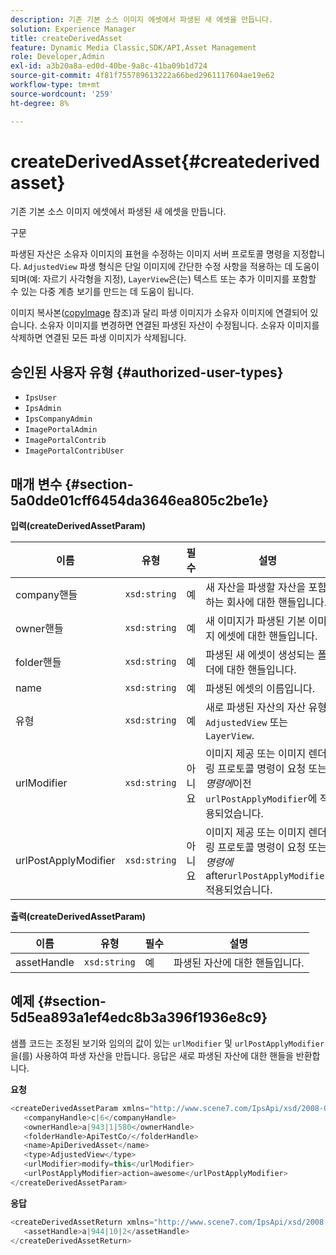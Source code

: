 ```yaml
---
description: 기존 기본 소스 이미지 에셋에서 파생된 새 에셋을 만듭니다.
solution: Experience Manager
title: createDerivedAsset
feature: Dynamic Media Classic,SDK/API,Asset Management
role: Developer,Admin
exl-id: a3b20a8a-ed0d-40be-9a8c-41ba09b1d724
source-git-commit: 4f81f755789613222a66bed2961117604ae19e62
workflow-type: tm+mt
source-wordcount: '259'
ht-degree: 8%

---
```


# createDerivedAsset{#createderivedasset}

기존 기본 소스 이미지 에셋에서 파생된 새 에셋을 만듭니다.

구문

<!--<a id="section_FE43FF204ED644C2AC901AF45982E942"></a>-->

파생된 자산은 소유자 이미지의 표현을 수정하는 이미지 서버 프로토콜 명령을 지정합니다. `AdjustedView` 파생 형식은 단일 이미지에 간단한 수정 사항을 적용하는 데 도움이 되며(예: 자르기 사각형을 지정), `LayerView`은(는) 텍스트 또는 추가 이미지를 포함할 수 있는 다중 계층 보기를 만드는 데 도움이 됩니다.

이미지 복사본([copyImage](../../../operations/c-operations-intro/c-methods/r-copy-image.md#reference-0785131e690b4ad08be69172023f35d0) 참조)과 달리 파생 이미지가 소유자 이미지에 연결되어 있습니다. 소유자 이미지를 변경하면 연결된 파생된 자산이 수정됩니다. 소유자 이미지를 삭제하면 연결된 모든 파생 이미지가 삭제됩니다.

## 승인된 사용자 유형 {#authorized-user-types}

* `IpsUser`
* `IpsAdmin`
* `IpsCompanyAdmin`
* `ImagePortalAdmin`
* `ImagePortalContrib`
* `ImagePortalContribUser`

## 매개 변수 {#section-5a0dde01cff6454da3646ea805c2be1e}

**입력(createDerivedAssetParam)**

| 이름 | 유형 | 필수 | 설명 |
|---|---|---|---|
| company핸들 | `xsd:string` | 예 | 새 자산을 파생할 자산을 포함하는 회사에 대한 핸들입니다. |
| owner핸들 | `xsd:string` | 예 | 새 이미지가 파생된 기본 이미지 에셋에 대한 핸들입니다. |
| folder핸들 | `xsd:string` | 예 | 파생된 새 에셋이 생성되는 폴더에 대한 핸들입니다. |
| name | `xsd:string` | 예 | 파생된 에셋의 이름입니다. |
| 유형 | `xsd:string` | 예 | 새로 파생된 자산의 자산 유형: `AdjustedView` 또는 `LayerView`. |
| urlModifier | `xsd:string` | 아니요 | 이미지 제공 또는 이미지 렌더링 프로토콜 명령이 요청 또는 *명령에*&#x200B;이전`urlPostApplyModifier`에 적용되었습니다. |
| urlPostApplyModifier | `xsd:string` | 아니요 | 이미지 제공 또는 이미지 렌더링 프로토콜 명령이 요청 또는 *명령에* after`urlPostApplyModifier` 적용되었습니다. |

**출력(createDerivedAssetParam)**

| 이름 | 유형 | 필수 | 설명 |
|---|---|---|---|
| assetHandle | `xsd:string` | 예 | 파생된 자산에 대한 핸들입니다. |

## 예제 {#section-5d5ea893a1ef4edc8b3a396f1936e8c9}

샘플 코드는 조정된 보기와 임의의 값이 있는 `urlModifier` 및 `urlPostApplyModifier`을(를) 사용하여 파생 자산을 만듭니다. 응답은 새로 파생된 자산에 대한 핸들을 반환합니다.

**요청**

```java
<createDerivedAssetParam xmlns="http://www.scene7.com/IpsApi/xsd/2008-01-15">
   <companyHandle>c|6</companyHandle>
   <ownerHandle>a|943|1|580</ownerHandle>
   <folderHandle>ApiTestCo/</folderHandle>
   <name>ApiDerivedAsset</name>
   <type>AdjustedView</type>
   <urlModifier>modify=this</urlModifier>
   <urlPostApplyModifier>action=awesome</urlPostApplyModifier>
</createDerivedAssetParam>
```

**응답**

```java
<createDerivedAssetReturn xmlns="http://www.scene7.com/IpsApi/xsd/2008-01-15">
   <assetHandle>a|944|10|2</assetHandle>
</createDerivedAssetReturn>
```
